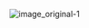 ![image_original-1](https://github.com/user-attachments/assets/8c1f149b-3e75-44ab-a00b-e57d81ef0e26)
